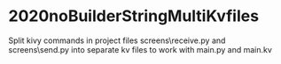 # 2020noBuilderStringMultiKvfiles
Split kivy commands in project files screens\receive.py and screens\send.py into separate kv files to work with main.py and main.kv
